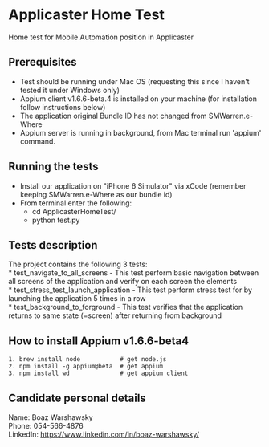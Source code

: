 # Applicaster Home Test
Home test for Mobile Automation position in Applicaster

## Prerequisites
* Test should be running under Mac OS (requesting this since I haven't tested it under Windows only)
* Appium client v1.6.6-beta.4 is installed on your machine (for installation follow instructions below)
* The application original Bundle ID has not changed from SMWarren.e-Where
* Appium server is running in background, from Mac terminal run 'appium' command.

## Running the tests
* Install our application on "iPhone 6 Simulator" via xCode (remember keeping SMWarren.e-Where as our bundle id) <br />
* From terminal enter the following:
    * cd ApplicasterHomeTest/ <br >
    * python test.py

## Tests description
The project contains the following 3 tests:<br />
    * test_navigate_to_all_screens - This test perform basic navigation between all screens of the application and verify on each screen the elements<br />
    * test_stress_test_launch_application - This test perform stress test for by launching the application 5 times in a row <br />
    * test_background_to_forground - This test verifies that the application returns to same state (=screen) after returning from background

## How to install Appium v1.6.6-beta4
    1. brew install node           # get node.js
    2. npm install -g appium@beta  # get appium
    3. npm install wd              # get appium client

## Candidate personal details
Name: Boaz Warshawsky<br />
Phone: 054-566-4876<br />
LinkedIn: https://www.linkedin.com/in/boaz-warshawsky/



